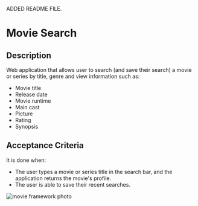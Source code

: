 ADDED README FILE.

# Movie Search

## Description
Web application that allows user to search (and save their search) a movie or series by title, genre and view information such as:
* Movie title
* Release date
* Movie runtime
* Main cast
* Picture 
* Rating
* Synopsis

## Acceptance Criteria
It is done when:

* The user types a movie or series title in the search bar, and the application returns the movie's profile. 
* The user is able to save their recent searches.


![movie framework photo](https://user-images.githubusercontent.com/111591265/200462457-4bf0859b-50bd-4e87-8239-62a0aca7535f.JPG)

